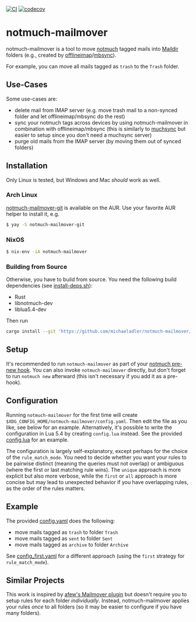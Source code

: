 [![CI](https://github.com/michaeladler/notmuch-mailmover/actions/workflows/ci.yml/badge.svg)](https://github.com/michaeladler/notmuch-mailmover/actions/workflows/ci.yml)
[![codecov](https://codecov.io/gh/michaeladler/notmuch-mailmover/graph/badge.svg?token=6U7O3F51P7)](https://codecov.io/gh/michaeladler/notmuch-mailmover)

# notmuch-mailmover

notmuch-mailmover is a tool to move [notmuch](https://notmuchmail.org/) tagged mails into [Maildir](https://en.wikipedia.org/wiki/Maildir) folders (e.g., created by [offlineimap](https://github.com/OfflineIMAP/offlineimap3)/[mbsync](https://isync.sourceforge.io/)).

For example, you can move all mails tagged as `trash` to the `Trash` folder.

## Use-Cases

Some use-cases are:

* delete mail from IMAP server (e.g. move trash mail to a non-synced folder and let offlineimap/mbsync do the rest)
* sync your notmuch tags across devices by using notmuch-mailmover in combination with offlineimap/mbsync
  (this is similarly to [muchsync](http://www.muchsync.org/) but easier to setup since you don't need a muchsync server)
* purge old mails from the IMAP server (by moving them out of synced folders)

## Installation

Only Linux is tested, but Windows and Mac *should* work as well.

### Arch Linux

[notmuch-mailmover-git](https://aur.archlinux.org/packages/notmuch-mailmover-git) is available on the AUR.
Use your favorite AUR helper to install it, e.g.

```bash
$ yay -S notmuch-mailmover-git
```

### NixOS

```bash
$ nix-env -iA notmuch-mailmover
```

### Building from Source

Otherwise, you have to build from source. You need the following build dependencies (see [install-deps.sh](.ci/install-deps.sh)):

- Rust
- libnotmuch-dev
- liblua5.4-dev

Then run

```bash
cargo install --git 'https://github.com/michaeladler/notmuch-mailmover/'
```

## Setup

It's recommended to run `notmuch-mailmover` as part of your [notmuch pre-new hook](https://notmuch.readthedocs.io/en/latest/man5/notmuch-hooks.html).
You can also invoke `notmuch-mailmover` directly, but don't forget to run `notmuch new` afterward (this isn't necessary if you add it as a pre-hook).

## Configuration

Running `notmuch-mailmover` for the first time will create `$XDG_CONFIG_HOME/notmuch-mailmover/config.yaml`.
Then edit the file as you like, see below for an example.
Alternatively, it's possible to write the configuration in Lua 5.4 by creating `config.lua` instead.
See the provided [config.lua](example/config.lua) for an example.

The configuration is largely self-explanatory, except perhaps for the choice of the `rule_match_mode`.
You need to decide whether you want your rules to be pairwise distinct (meaning the queries must not overlap) or ambiguous (where the first or last matching rule wins).
The `unique` approach is more explicit but also more verbose, while the `first` or `all` approach is more concise but may lead to unexpected behavior if you have overlapping rules, as the order of the rules matters.

## Example

The provided [config.yaml](./example/config.yaml) does the following:

* move mails tagged as `trash` to folder `Trash`
* move mails tagged as `sent` to folder `Sent`
* move mails tagged as `archive` to folder `Archive`

See [config_first.yaml](./example/config_first.yaml) for a different approach (using the `first` strategy for `rule_match_mode`).

## Similar Projects

This work is inspired by [afew's Mailmover plugin](https://github.com/afewmail/afew/blob/master/afew/MailMover.py)
but doesn't require you to setup rules for each folder *individually*. Instead, notmuch-mailmover applies your rules
*once* to all folders (so it may be easier to configure if you have many folders).
